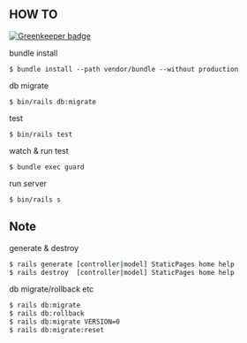 ## HOW TO

[![Greenkeeper badge](https://badges.greenkeeper.io/isoppp/sandbox-rails-tutorial.svg)](https://greenkeeper.io/)

bundle install

```
$ bundle install --path vendor/bundle --without production
```

db migrate

```
$ bin/rails db:migrate
```

test

```
$ bin/rails test
```

watch & run test

```
$ bundle exec guard
```

run server

```
$ bin/rails s
```

## Note

generate & destroy

```bash
$ rails generate [controller|model] StaticPages home help
$ rails destroy  [controller|model] StaticPages home help
```

db migrate/rollback etc

```bash
$ rails db:migrate
$ rails db:rollback
$ rails db:migrate VERSION=0
$ rails db:migrate:reset
```
